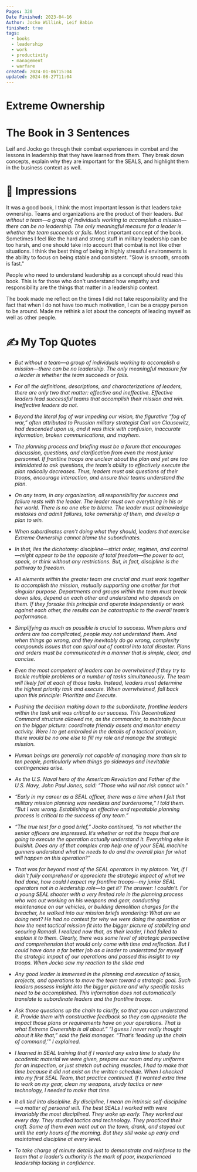 ```yaml
---
Pages: 320
Date Finished: 2023-04-16
Author: Jocko Willink, Leif Babin
finished: true
tags:
  - books
  - leadership
  - work
  - productivity
  - management
  - warfare
created: 2024-01-06T15:04
updated: 2024-08-27T11:04
---
```

# Extreme Ownership


#  The Book in 3 Sentences
Leif and Jocko go through their combat experiences in combat and the lessons in leadership that they have learned from them. They break down concepts, explain why they are important for the SEALS, and highlight them in the business context as well. 

# 🎨 Impressions
It was a good book, I think the most important lesson is that leaders take ownership. Teams and organizations are the product of their leaders.  *But without a team—a group of individuals working to accomplish a mission—there can be no leadership. The only meaningful measure for a leader is whether the team succeeds or fails.*  Most important concept of the book. 
Sometimes I feel like the hard and strong stuff in military leadership can be too harsh, and one should take into account that combat is not like other situations. I think the best thing of being in highly stressful environments is the ability to focus on being stable and consistent.  "Slow is smooth, smooth is fast."

People who need to understand leadership as a concept should read this book. This is for those who don't understand how empathy and responsibility are the things that matter in a leadership context. 

The book made me reflect on the times I did not take responsibility and the fact that when I do not have too much motivation, I can be a crappy person to be around. Made me rethink a lot about the concepts of leading myself as well as other people. 

# ✍️ My Top  Quotes

- *But without a team—a group of individuals working to accomplish a mission—there can be no leadership. The only meaningful measure for a leader is whether the team succeeds or fails.* 
 
- *For all the definitions, descriptions, and characterizations of leaders, there are only two that matter: effective and ineffective. Effective leaders lead successful teams that accomplish their mission and win. Ineffective leaders do not.* 
 
- *Beyond the literal fog of war impeding our vision, the figurative “fog of war,” often attributed to Prussian military strategist Carl von Clausewitz, had descended upon us, and it was thick with confusion, inaccurate information, broken communications, and mayhem.* 
 
- *The planning process and briefing must be a forum that encourages discussion, questions, and clarification from even the most junior personnel. If frontline troops are unclear about the plan and yet are too intimidated to ask questions, the team’s ability to effectively execute the plan radically decreases. Thus, leaders must ask questions of their troops, encourage interaction, and ensure their teams understand the plan.* 
 
- *On any team, in any organization, all responsibility for success and failure rests with the leader. The leader must own everything in his or her world. There is no one else to blame. The leader must acknowledge mistakes and admit failures, take ownership of them, and develop a plan to win.* 
 
- *When subordinates aren’t doing what they should, leaders that exercise Extreme Ownership cannot blame the subordinates.* 
 
- *In that, lies the dichotomy: discipline—strict order, regimen, and control—might appear to be the opposite of total freedom—the power to act, speak, or think without any restrictions. But, in fact, discipline is the pathway to freedom.* 
 
- *All elements within the greater team are crucial and must work together to accomplish the mission, mutually supporting one another for that singular purpose. Departments and groups within the team must break down silos, depend on each other and understand who depends on them. If they forsake this principle and operate independently or work against each other, the results can be catastrophic to the overall team’s performance.* 
 
- *Simplifying as much as possible is crucial to success. When plans and orders are too complicated, people may not understand them. And when things go wrong, and they inevitably do go wrong, complexity compounds issues that can spiral out of control into total disaster. Plans and orders must be communicated in a manner that is simple, clear, and concise.* 
 
- *Even the most competent of leaders can be overwhelmed if they try to tackle multiple problems or a number of tasks simultaneously. The team will likely fail at each of those tasks. Instead, leaders must determine the highest priority task and execute. When overwhelmed, fall back upon this principle: Prioritize and Execute.* 
 
- *Pushing the decision making down to the subordinate, frontline leaders within the task unit was critical to our success. This Decentralized Command structure allowed me, as the commander, to maintain focus on the bigger picture: coordinate friendly assets and monitor enemy activity. Were I to get embroiled in the details of a tactical problem, there would be no one else to fill my role and manage the strategic mission.* 
 
- *Human beings are generally not capable of managing more than six to ten people, particularly when things go sideways and inevitable contingencies arise.* 
 
- *As the U.S. Naval hero of the American Revolution and Father of the U.S. Navy, John Paul Jones, said: “Those who will not risk cannot win.”* 
 
- *“Early in my career as a SEAL officer, there was a time when I felt that military mission planning was needless and burdensome,” I told them. “But I was wrong. Establishing an effective and repeatable planning process is critical to the success of any team.”* 
 
- *“The true test for a good brief,” Jocko continued, “is not whether the senior officers are impressed. It’s whether or not the troops that are going to execute the operation actually understand it. Everything else is bullshit. Does any of that complex crap help one of your SEAL machine gunners understand what he needs to do and the overall plan for what will happen on this operation?”* 
 
- *That was far beyond most of the SEAL operators in my platoon. Yet, if I didn’t fully comprehend or appreciate the strategic impact of what we had done, how could I expect my frontline troops—my junior SEAL operators not in a leadership role—to get it? The answer: I couldn’t. For a young SEAL shooter with a very limited role in the planning process who was out working on his weapons and gear, conducting maintenance on our vehicles, or building demolition charges for the breacher, he walked into our mission briefs wondering: What are we doing next? He had no context for why we were doing the operation or how the next tactical mission fit into the bigger picture of stabilizing and securing Ramadi. I realized now that, as their leader, I had failed to explain it to them. Clearly, there was some level of strategic perspective and comprehension that would only come with time and reflection. But I could have done a far better job as a leader to understand for myself the strategic impact of our operations and passed this insight to my troops. When Jocko saw my reaction to the slide and* 
 
- *Any good leader is immersed in the planning and execution of tasks, projects, and operations to move the team toward a strategic goal. Such leaders possess insight into the bigger picture and why specific tasks need to be accomplished. This information does not automatically translate to subordinate leaders and the frontline troops.* 
 
- *Ask those questions up the chain to clarify, so that you can understand it. Provide them with constructive feedback so they can appreciate the impact those plans or requirements have on your operations. That is what Extreme Ownership is all about.” “I guess I never really thought about it like that,” said the field manager. “That’s ‘leading up the chain of command,’” I explained.* 
 
- *I learned in SEAL training that if I wanted any extra time to study the academic material we were given, prepare our room and my uniforms for an inspection, or just stretch out aching muscles, I had to make that time because it did not exist on the written schedule. When I checked into my first SEAL Team, that practice continued. If I wanted extra time to work on my gear, clean my weapons, study tactics or new technology, I needed to make that time.* 
 
- *It all tied into discipline. By discipline, I mean an intrinsic self-discipline—a matter of personal will. The best SEALs I worked with were invariably the most disciplined. They woke up early. They worked out every day. They studied tactics and technology. They practiced their craft. Some of them even went out on the town, drank, and stayed out until the early hours of the morning. But they still woke up early and maintained discipline at every level.* 
 
- *To take charge of minute details just to demonstrate and reinforce to the team that a leader’s authority is the mark of poor, inexperienced leadership lacking in confidence.* 